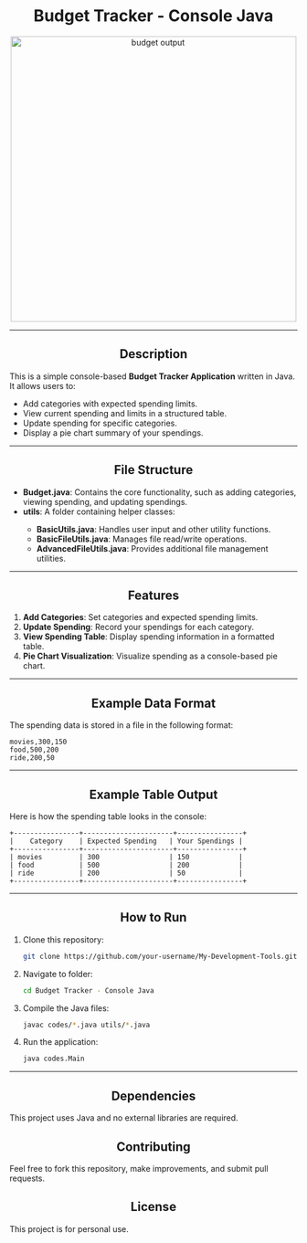 
<h1 align="center">Budget Tracker - Console Java</h1>

<div align="center">
    <img src="https://github.com/user-attachments/assets/b79e6882-623d-4d7b-a532-0a8880879fb1" alt="budget output" width="500px">
</div>

---
<h2 align="center">Description</h2>

<p align="left">
    This is a simple console-based <strong>Budget Tracker Application</strong> written in Java. It allows users to:
</p>

<ul align="left">
    <li>Add categories with expected spending limits.</li>
    <li>View current spending and limits in a structured table.</li>
    <li>Update spending for specific categories.</li>
    <li>Display a pie chart summary of your spendings.</li>
</ul>

---

<h2 align="center">File Structure</h2>

<div align="left">
    <ul>
        <li><strong>Budget.java</strong>: Contains the core functionality, such as adding categories, viewing spending, and updating spendings.</li>
        <li><strong>utils</strong>: A folder containing helper classes:</li>
        <ul>
            <li><strong>BasicUtils.java</strong>: Handles user input and other utility functions.</li>
            <li><strong>BasicFileUtils.java</strong>: Manages file read/write operations.</li>
            <li><strong>AdvancedFileUtils.java</strong>: Provides additional file management utilities.</li>
        </ul>
    </ul>
</div>


---

<h2 align="center">Features</h2>

<div align="left">
    <ol>
        <li><strong>Add Categories</strong>: Set categories and expected spending limits.</li>
        <li><strong>Update Spending</strong>: Record your spendings for each category.</li>
        <li><strong>View Spending Table</strong>: Display spending information in a formatted table.</li>
        <li><strong>Pie Chart Visualization</strong>: Visualize spending as a console-based pie chart.</li>
    </ol>
</div>


---
<h2 align="center">Example Data Format</h2>
The spending data is stored in a file in the following format:

```
movies,300,150
food,500,200
ride,200,50
```
---
<h2 align="center">Example Table Output</h2>

Here is how the spending table looks in the console:
```
+----------------+----------------------+----------------+
|    Category    | Expected Spending   | Your Spendings |
+----------------+----------------------+----------------+
| movies         | 300                 | 150            |
| food           | 500                 | 200            |
| ride           | 200                 | 50             |
+----------------+----------------------+----------------+
```
---
<h2 align="center">How to Run</h2>
  
1. Clone this repository:
   ```bash
   git clone https://github.com/your-username/My-Development-Tools.git
   ```

2. Navigate to folder:
   ```bash
   cd Budget Tracker - Console Java
   ```

3. Compile the Java files:
   ```bash
   javac codes/*.java utils/*.java
   ```

4. Run the application:
   ```bash
   java codes.Main
   ```

---
<h2 align="center">Dependencies</h2>
This project uses Java and no external libraries are required.

<h2 align="center">Contributing</h2>
Feel free to fork this repository, make improvements, and submit pull requests.

<h2 align="center">License</h2>
This project is for personal use.

